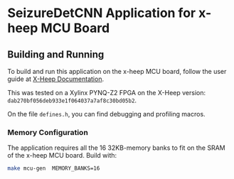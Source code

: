 # SeizureDetCNN Application for x-heep MCU Board

## Building and Running

To build and run this application on the x-heep MCU board, follow the user guide at [X-Heep Documentation](https://x-heep.readthedocs.io/en/latest/index.html). 


This was tested on a Xylinx PYNQ-Z2 FPGA on the X-Heep version: `dab270bf056deb933e1f064037a7af8c30bd05b2`.

On the file `defines.h`, you can find debugging and profiling macros.

### Memory Configuration

The application requires all the 16 32KB-memory banks to fit on the SRAM of the x-heep MCU board. Build with:

```bash
make mcu-gen  MEMORY_BANKS=16
```


